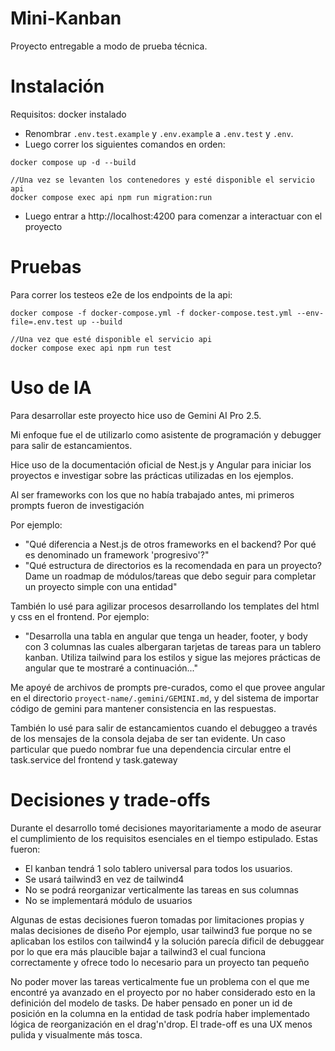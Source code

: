 # Mini-Kanban
Proyecto entregable a modo de prueba técnica.

# Instalación
Requisitos: docker instalado
- Renombrar `.env.test.example` y `.env.example` a `.env.test` y  `.env`.
- Luego correr los siguientes comandos en orden:
```
docker compose up -d --build

//Una vez se levanten los contenedores y esté disponible el servicio api
docker compose exec api npm run migration:run

```
- Luego entrar a http://localhost:4200 para comenzar a interactuar con el proyecto

# Pruebas
Para correr los testeos e2e de los endpoints de la api:
```
docker compose -f docker-compose.yml -f docker-compose.test.yml --env-file=.env.test up --build

//Una vez que esté disponible el servicio api
docker compose exec api npm run test

```

# Uso de IA
Para desarrollar este proyecto hice uso de Gemini AI Pro 2.5.

Mi enfoque fue el de utilizarlo como asistente de programación y debugger para salir de estancamientos.

Hice uso de la documentación oficial de Nest.js y Angular para iniciar los proyectos e investigar sobre las prácticas utilizadas en los ejemplos. 

Al ser frameworks con los que no había trabajado antes, mi primeros prompts fueron de investigación

Por ejemplo:
- "Qué diferencia a Nest.js de otros frameworks en el backend? Por qué es denominado un framework 'progresivo'?"
- "Qué estructura de directorios es la recomendada en para un proyecto? Dame un roadmap de módulos/tareas que debo seguir para completar un proyecto simple con una entidad"

También lo usé para agilizar procesos desarrollando los templates del html y css en el frontend.
Por ejemplo:
- "Desarrolla una tabla en angular que tenga un header, footer, y body con 3 columnas las cuales albergaran tarjetas de tareas para un tablero kanban. Utiliza tailwind para los estilos y sigue las mejores prácticas de angular que te mostraré a continuación..."

Me apoyé de archivos de prompts pre-curados, como el que provee angular en el directorio `proyect-name/.gemini/GEMINI.md`, y del sistema de importar código de gemini para mantener consistencia en las respuestas.

También lo usé para salir de estancamientos cuando el debuggeo a través de los mensajes de la consola dejaba de ser tan evidente. 
Un caso particular que puedo nombrar fue una dependencia circular entre el task.service del frontend y task.gateway

# Decisiones y trade-offs
Durante el desarrollo tomé decisiones mayoritariamente a modo de aseurar el cumplimiento de los requisitos esenciales en el tiempo estipulado. Estas fueron:

- El kanban tendrá 1 solo tablero universal para todos los usuarios.
- Se usará tailwind3 en vez de tailwind4
- No se podrá reorganizar verticalmente las tareas en sus columnas
- No se implementará módulo de usuarios

Algunas de estas decisiones fueron tomadas por limitaciones propias y malas decisiones de diseño
Por ejemplo, usar tailwind3 fue porque no se aplicaban los estilos con tailwind4 y la solución parecía dificil de debuggear por lo que era más plaucible bajar a tailwind3 el cual funciona correctamente y ofrece todo lo necesario para un proyecto tan pequeño

No poder mover las tareas verticalmente fue un problema con el que me encontré ya avanzado en el proyecto por no haber considerado esto en la definición del modelo de tasks. De haber pensado en poner un id de posición en la columna en la entidad de task podría haber implementado lógica de reorganización en el drag'n'drop. El trade-off es una UX menos pulida y visualmente más tosca.

